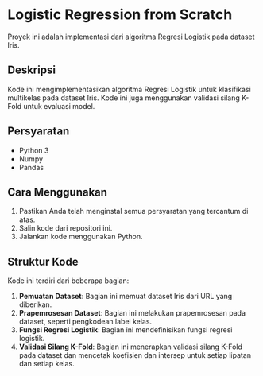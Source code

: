 # Logistic Regression from Scratch

Proyek ini adalah implementasi dari algoritma Regresi Logistik pada dataset Iris.

## Deskripsi

Kode ini mengimplementasikan algoritma Regresi Logistik untuk klasifikasi multikelas pada dataset Iris. Kode ini juga menggunakan validasi silang K-Fold untuk evaluasi model.

## Persyaratan

- Python 3
- Numpy
- Pandas

## Cara Menggunakan

1. Pastikan Anda telah menginstal semua persyaratan yang tercantum di atas.
2. Salin kode dari repositori ini.
3. Jalankan kode menggunakan Python.

## Struktur Kode

Kode ini terdiri dari beberapa bagian:

1. **Pemuatan Dataset**: Bagian ini memuat dataset Iris dari URL yang diberikan.
2. **Prapemrosesan Dataset**: Bagian ini melakukan prapemrosesan pada dataset, seperti pengkodean label kelas.
3. **Fungsi Regresi Logistik**: Bagian ini mendefinisikan fungsi regresi logistik.
4. **Validasi Silang K-Fold**: Bagian ini menerapkan validasi silang K-Fold pada dataset dan mencetak koefisien dan intersep untuk setiap lipatan dan setiap kelas.

